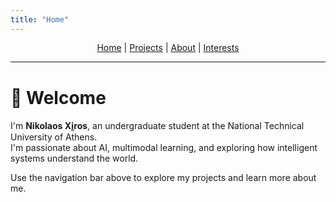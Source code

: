 ```yaml
---
title: "Home"
---
```


<style>
/* Shrink header height and font size */
.page-header {
  padding: 1rem 1.5rem;
}
.project-name {
  font-size: 1.5rem;
}
.project-tagline {
  font-size: 0.9rem;
}
</style>

<link rel="stylesheet" href="/assets/css/style.css">


<p align="center" style="margin-top: 0.5rem; margin-bottom: 0.5rem; line-height: 1.2;">
  <a href="/">Home</a> |
  <a href="/projects.html">Projects</a> |
  <a href="/about.html">About</a> |
  <a href="/interests.html">Interests</a>
</p>

---

# 👋 Welcome

I'm **Nikolaos Xi̱ros**, an undergraduate student at the National Technical University of Athens.  
I'm passionate about AI, multimodal learning, and exploring how intelligent systems understand the world.

Use the navigation bar above to explore my projects and learn more about me.
